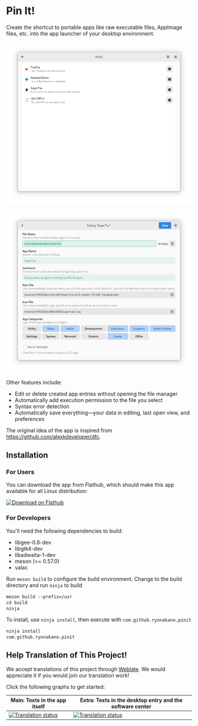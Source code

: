 # Pin It!
Create the shortcut to portable apps like raw executable files, AppImage files, etc. into the app launcher of your desktop environment.

![Files View](data/screenshots/screenshot-files-view.png)

![Edit View](data/screenshots/screenshot-edit-view.png)

Other features include:

- Edit or delete created app entries without opening the file manager
- Automatically add execution permission to the file you select
- Syntax error detection
- Automatically save everything―your data in editing, last open view, and preferences

The original idea of the app is inspired from https://github.com/alexkdeveloper/dfc.

## Installation
### For Users
You can download the app from Flathub, which should make this app available for all Linux distribution:

[<img src="https://flathub.org/assets/badges/flathub-badge-en.svg" width="160" alt="Download on Flathub">](https://flathub.org/apps/details/com.github.ryonakano.pinit)

### For Developers
You'll need the following dependencies to build:

* libgee-0.8-dev
* libgtk4-dev
* libadwaita-1-dev
* meson (>= 0.57.0)
* valac

Run `meson build` to configure the build environment. Change to the build directory and run `ninja` to build

    meson build --prefix=/usr
    cd build
    ninja

To install, use `ninja install`, then execute with `com.github.ryonakano.pinit`

    ninja install
    com.github.ryonakano.pinit

## Help Translation of This Project!
We accept translations of this project through [Weblate](https://weblate.org/). We would appreciate it if you would join our translation work!

Click the following graphs to get started:

| Main: Texts in the app itself | Extra: Texts in the desktop entry and the software center |
| --- | --- |
| [![Translation status](https://hosted.weblate.org/widgets/rosp/-/pinit-main/multi-auto.svg)](https://hosted.weblate.org/projects/rosp/pinit-main) | [![Translation status](https://hosted.weblate.org/widgets/rosp/-/pinit-extra/multi-auto.svg)](https://hosted.weblate.org/projects/rosp/pinit-extra) |
